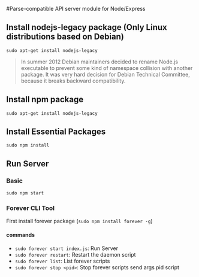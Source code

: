 #Parse-compatible API server module for Node/Express

## Install nodejs-legacy package (Only Linux distributions based on Debian)
`sudo apt-get install nodejs-legacy`

> In summer 2012 Debian maintainers decided to rename Node.js executable to prevent some kind of namespace collision with another package. It was very hard decision for Debian Technical Committee, because it breaks backward compatibility.

## Install npm package
`sudo apt-get install nodejs-legacy`

## Install Essential Packages
`sudo npm install`

## Run Server
### Basic
`sudo npm start`

### Forever CLI Tool
First install forever package (`sudo npm install forever -g`)

#### commands
* `sudo forever start index.js`: Run Server
* `sudo forever restart`: Restart the daemon script
* `sudo forever list`: List forever scripts
* `sudo forever stop <pid>`: Stop forever scripts send args pid script
